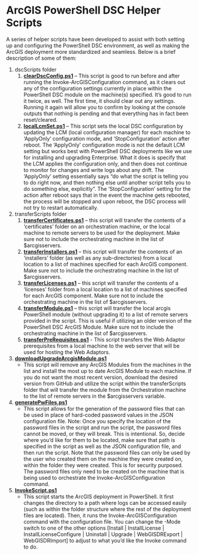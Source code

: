 # ArcGIS PowerShell DSC Helper Scripts

A series of helper scripts have been developed to assist with both setting up and configuring the PowerShell DSC environment, as well as making the ArcGIS deployment more standardized and seamless. Below is a brief description of some of them:

1. dscScripts folder
    1. [**clearDscConfig.ps1**](https://github.com/BrendanEsri/PowerShell-DSC-Scripts/blob/main/dscScripts/clearDscConfig.ps1) – This script is good to run before and after running the Invoke-ArcGISConfiguration command, as it clears out any of the configuration settings currently in place within the PowerShell DSC module on the machine(s) specified. It’s good to run it twice, as well. The first time, it should clear out any settings. Running it again will allow you to confirm by looking at the console outputs that nothing is pending and that everything has in fact been reset/cleared.
    2. [**localLcmSet.ps1**](https://github.com/BrendanEsri/PowerShell-DSC-Scripts/blob/main/dscScripts/localLcmSet.ps1) – This script sets the local DSC configuration by updating the LCM (local configuration manager) for each machine to ‘ApplyOnly’ configuration mode, and ‘StopConfiguration’ action after reboot. The ‘ApplyOnly’ configuration mode is not the default LCM setting but works best with PowerShell DSC deployments like we use for installing and upgrading Enterprise. What it does is specify that the LCM applies the configuration only, and then does not continue to monitor for changes and write logs about any drift. The ‘ApplyOnly’ setting essentially says “do what the script is telling you to do right now, and then nothing else until another script tells you to do something else, explicitly”. The ‘StopConfiguration’ setting for the action after reboot says that in the event the machine gets rebooted, the process will be stopped and upon reboot, the DSC process will not try to restart automatically.
2. transferScripts folder
    1. [**transferCertificates.ps1**](https://github.com/BrendanEsri/PowerShell-DSC-Scripts/blob/main/transferScripts/transferCertificates.ps1) – this script will transfer the contents of a ‘certificates’ folder on an orchestration machine, or the local machine to remote servers to be used for the deployment. Make sure not to include the orchestrating machine in the list of $arcgisservers.
    2. [**transferInstallers.ps1**](https://github.com/BrendanEsri/PowerShell-DSC-Scripts/blob/main/transferScripts/transferInstallers.ps1) – this script will transfer the contents of an ‘installers’ folder (as well as any sub-directories) from a local location to a list of machines specified for each ArcGIS component. Make sure not to include the orchestrating machine in the list of $arcgisservers.
    3. [**transferLicenses.ps1**](https://github.com/BrendanEsri/PowerShell-DSC-Scripts/blob/main/transferScripts/transferLicenses.ps1) – this script will transfer the contents of a ‘licenses’ folder from a local location to a list of machines specified for each ArcGIS component. Make sure not to include the orchestrating machine in the list of $arcgisservers.
    4. [**transferModule.ps1**](https://github.com/BrendanEsri/PowerShell-DSC-Scripts/blob/main/transferScripts/transferModule.ps1) – this script will transfer the local arcgis PowerShell module (without upgrading it) to a list of remote servers provided in the script. This is useful if utilizing an older version of the PowerShell DSC ArcGIS Module. Make sure not to include the orchestrating machine in the list of $arcgisservers.
    5. [**transferPreRequisites.ps1**](https://github.com/BrendanEsri/PowerShell-DSC-Scripts/blob/main/transferScripts/transferPreRequisites.ps1) - This script transfers the Web Adaptor prerequisites from a local machine to the web server that will be used for hosting the Web Adaptors.
3. [**downloadUpgradeArcgisModule.ps1**](https://github.com/BrendanEsri/PowerShell-DSC-Scripts/blob/main/downloadUpgradeArcgisModule.ps1)
    - This script will remove any ArcGIS Modules from the machines in the list and install the most up to date ArcGIS Module to each machine. If you do not want the most recent version, download the desired version from GitHub and utilize the script within the transferScripts folder that will transfer the module from the Orchestration machine to the list of remote servers in the $arcgisservers variable.
4. [**generatePwFiles.ps1**](https://github.com/BrendanEsri/PowerShell-DSC-Scripts/blob/main/generatePwFiles.ps1)
    - This script allows for the generation of the password files that can be used in place of hard-coded password values in the JSON configuration file. Note: Once you specify the location of the password files in the script and run the script, the password files cannot be moved, or they will break. This is intentional. So, decide where you’d like for them to be located, make sure that path is specified in the script as well as the JSON configuration file, and then run the script. Note that the password files can only be used by the user who created them on the machine they were created on, within the folder they were created. This is for security purposed. The password files only need to be created on the machine that is being used to orchestrate the Invoke-ArcGISConfiguration command.
5. [**InvokeScript.ps1**](https://github.com/BrendanEsri/PowerShell-DSC-Scripts/blob/main/InvokeScript.ps1)
    - This script starts the ArcGIS deployment in PowerShell. It first changes the directory to a path where logs can be accessed easily (such as within the folder structure where the rest of the deployment files are located). Then, it runs the Invoke-ArcGISConfiguration command with the configuration file. You can change the -Mode switch to one of the other options \[Install | InstallLicense | InstallLicenseConfigure | Uninstall | Upgrade | WebGISDRExport | WebGISDRImport\] to adjust to what you’d like the Invoke command to do.
